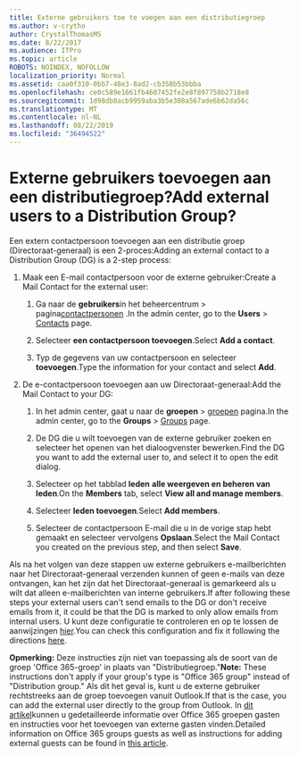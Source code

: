 ```yaml
---
title: Externe gebruikers toe te voegen aan een distributiegroep
ms.author: v-crytho
author: CrystalThomasMS
ms.date: 8/22/2017
ms.audience: ITPro
ms.topic: article
ROBOTS: NOINDEX, NOFOLLOW
localization_priority: Normal
ms.assetid: caa0f310-0bb7-48e3-8ad2-cb358b53bbba
ms.openlocfilehash: ce0c589e1661fb4607452fe2e8f897758b2718e8
ms.sourcegitcommit: 1d98db8acb9959aba3b5e308a567ade6b62da56c
ms.translationtype: MT
ms.contentlocale: nl-NL
ms.lasthandoff: 08/22/2019
ms.locfileid: "36494522"
---
```

# <a name="add-external-users-to-a-distribution-group"></a><span data-ttu-id="8dbc2-102">Externe gebruikers toevoegen aan een distributiegroep?</span><span class="sxs-lookup"><span data-stu-id="8dbc2-102">Add external users to a Distribution Group?</span></span>

<span data-ttu-id="8dbc2-103">Een extern contactpersoon toevoegen aan een distributie groep (Directoraat-generaal) is een 2-proces:</span><span class="sxs-lookup"><span data-stu-id="8dbc2-103">Adding an external contact to a Distribution Group (DG) is a 2-step process:</span></span>
  
1. <span data-ttu-id="8dbc2-104">Maak een E-mail contactpersoon voor de externe gebruiker:</span><span class="sxs-lookup"><span data-stu-id="8dbc2-104">Create a Mail Contact for the external user:</span></span>
    
    1. <span data-ttu-id="8dbc2-105">Ga naar de **gebruikers**in het beheercentrum > pagina[contactpersonen](https://admin.microsoft.com/adminportal/home#/Contact) .</span><span class="sxs-lookup"><span data-stu-id="8dbc2-105">In the admin center, go to the **Users** > [Contacts](https://admin.microsoft.com/adminportal/home#/Contact) page.</span></span> 
    
    2. <span data-ttu-id="8dbc2-106">Selecteer **een contactpersoon toevoegen**.</span><span class="sxs-lookup"><span data-stu-id="8dbc2-106">Select **Add a contact**.</span></span>
    
    3. <span data-ttu-id="8dbc2-107">Typ de gegevens van uw contactpersoon en selecteer **toevoegen**.</span><span class="sxs-lookup"><span data-stu-id="8dbc2-107">Type the information for your contact and select **Add**.</span></span>
    
2. <span data-ttu-id="8dbc2-108">De e-contactpersoon toevoegen aan uw Directoraat-generaal:</span><span class="sxs-lookup"><span data-stu-id="8dbc2-108">Add the Mail Contact to your DG:</span></span>
    
    1. <span data-ttu-id="8dbc2-109">In het admin center, gaat u naar de **groepen** > [groepen](https://admin.microsoft.com/adminportal/home#/groups) pagina.</span><span class="sxs-lookup"><span data-stu-id="8dbc2-109">In the admin center, go to the **Groups** > [Groups](https://admin.microsoft.com/adminportal/home#/groups) page.</span></span> 
    
    2. <span data-ttu-id="8dbc2-110">De DG die u wilt toevoegen van de externe gebruiker zoeken en selecteer het openen van het dialoogvenster bewerken.</span><span class="sxs-lookup"><span data-stu-id="8dbc2-110">Find the DG you want to add the external user to, and select it to open the edit dialog.</span></span>
    
    3. <span data-ttu-id="8dbc2-111">Selecteer op het tabblad **leden** **alle weergeven en beheren van leden**.</span><span class="sxs-lookup"><span data-stu-id="8dbc2-111">On the **Members** tab, select **View all and manage members**.</span></span> 
    
    4. <span data-ttu-id="8dbc2-112">Selecteer **leden toevoegen**.</span><span class="sxs-lookup"><span data-stu-id="8dbc2-112">Select **Add members**.</span></span>
    
    5. <span data-ttu-id="8dbc2-113">Selecteer de contactpersoon E-mail die u in de vorige stap hebt gemaakt en selecteer vervolgens **Opslaan**.</span><span class="sxs-lookup"><span data-stu-id="8dbc2-113">Select the Mail Contact you created on the previous step, and then select **Save**.</span></span>
    
<span data-ttu-id="8dbc2-114">Als na het volgen van deze stappen uw externe gebruikers e-mailberichten naar het Directoraat-generaal verzenden kunnen of geen e-mails van deze ontvangen, kan het zijn dat het Directoraat-generaal is gemarkeerd als u wilt dat alleen e-mailberichten van interne gebruikers.</span><span class="sxs-lookup"><span data-stu-id="8dbc2-114">If after following these steps your external users can't send emails to the DG or don't receive emails from it, it could be that the DG is marked to only allow emails from internal users.</span></span> <span data-ttu-id="8dbc2-115">U kunt deze configuratie te controleren en op te lossen de aanwijzingen [hier](https://support.office.com/article/Fix-email-delivery-issues-for-error-code-5-7-133-in-Office-365-991abc19-7756-438f-abcb-39f69b80f284.aspx).</span><span class="sxs-lookup"><span data-stu-id="8dbc2-115">You can check this configuration and fix it following the directions [here](https://support.office.com/article/Fix-email-delivery-issues-for-error-code-5-7-133-in-Office-365-991abc19-7756-438f-abcb-39f69b80f284.aspx).</span></span>
  
 <span data-ttu-id="8dbc2-116">**Opmerking:** Deze instructies zijn niet van toepassing als de soort van de groep 'Office 365-groep' in plaats van "Distributiegroep."</span><span class="sxs-lookup"><span data-stu-id="8dbc2-116">**Note:** These instructions don't apply if your group's type is "Office 365 group" instead of "Distribution group."</span></span> <span data-ttu-id="8dbc2-117">Als dit het geval is, kunt u de externe gebruiker rechtstreeks aan de groep toevoegen vanuit Outlook.</span><span class="sxs-lookup"><span data-stu-id="8dbc2-117">If that is the case, you can add the external user directly to the group from Outlook.</span></span> <span data-ttu-id="8dbc2-118">In [dit artikel](https://support.office.com/article/Guest-access-in-Office-365-Groups-bfc7a840-868f-4fd6-a390-f347bf51aff6.aspx)kunnen u gedetailleerde informatie over Office 365 groepen gasten en instructies voor het toevoegen van externe gasten vinden.</span><span class="sxs-lookup"><span data-stu-id="8dbc2-118">Detailed information on Office 365 groups guests as well as instructions for adding external guests can be found in [this article](https://support.office.com/article/Guest-access-in-Office-365-Groups-bfc7a840-868f-4fd6-a390-f347bf51aff6.aspx).</span></span>
  